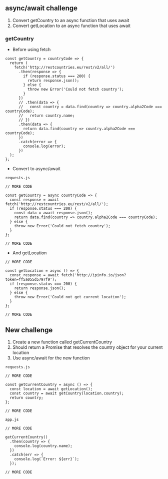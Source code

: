 ## async/await challenge
1. Convert getCountry to an async function that uses await
2. Convert getLocation to an async function that uses await

### getCountry
* Before using fetch

```
const getCountry = countryCode => {
  return (
    fetch('http://restcountries.eu/rest/v2/all/')
      .then(response => {
        if (response.status === 200) {
          return response.json();
        } else {
          throw new Error('Could not fetch country');
        }
      })
      // .then(data => {
      //   const country = data.find(country => country.alpha2Code === countryCode);
      //   return country.name;
      // })
      .then(data => {
        return data.find(country => country.alpha2Code === countryCode);
      })
      .catch(error => {
        console.log(error);
      })
  );
};
```

* Convert to async/await

`requests.js`

```
// MORE CODE

const getCountry = async countryCode => {
  const response = await fetch('http://restcountries.eu/rest/v2/all/');
  if (response.status === 200) {
    const data = await response.json();
    return data.find(country => country.alpha2Code === countryCode);
  } else {
    throw new Error('Could not fetch country');
  }
};

// MORE CODE
```

* And getLocation

```
// MORE CODE

const getLocation = async () => {
  const response = await fetch('http://ipinfo.io/json?token=ff5a055d5797f9');
  if (response.status === 200) {
    return response.json();
  } else {
    throw new Error('Could not get current location');
  }
};

// MORE CODE
```

## New challenge
1. Create a new function called getCurrentCountry
2. Should return a Promise that resolves the country object for your current location
3. Use async/await for the new function

`requests.js`

```
// MORE CODE

const getCurrentCountry = async () => {
  const location = await getLocation();
  const country = await getCountry(location.country);
  return country;
};

// MORE CODE
```

`app.js`

```
// MORE CODE

getCurrentCountry()
  .then(country => {
    console.log(country.name);
  })
  .catch(err => {
    console.log(`Error: ${err}`);
  });

// MORE CODE
```


